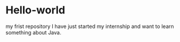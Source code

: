 # Hello-world
my frist repository
I have just started my internship and want to learn something about Java.
